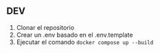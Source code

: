 ## DEV 

1. Clonar el repositorio 
2. Crear un .env basado en el .env.template 
3. Ejecutar el comando `docker compose up --build`